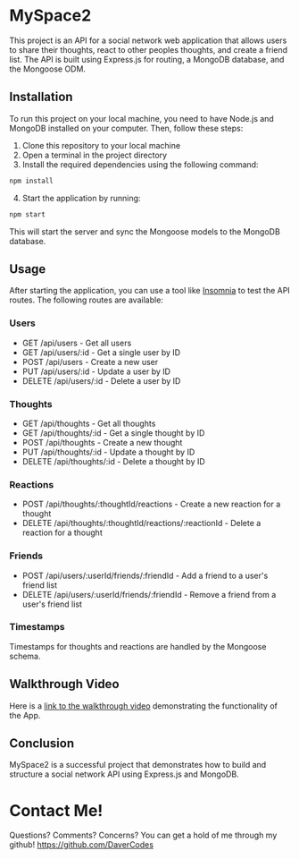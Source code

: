 # MySpace2

This project is an API for a social network web application that allows users to share their thoughts, react to other peoples thoughts, and create a friend list. The API is built using Express.js for routing, a MongoDB database, and the Mongoose ODM. 

## Installation

To run this project on your local machine, you need to have Node.js and MongoDB installed on your computer. Then, follow these steps:

1. Clone this repository to your local machine
2. Open a terminal in the project directory
3. Install the required dependencies using the following command:

```bash
npm install
```

4. Start the application by running:

```bash
npm start
```

This will start the server and sync the Mongoose models to the MongoDB database.

## Usage

After starting the application, you can use a tool like [Insomnia](https://insomnia.rest/) to test the API routes. The following routes are available:

### Users

- GET /api/users - Get all users
- GET /api/users/:id - Get a single user by ID
- POST /api/users - Create a new user
- PUT /api/users/:id - Update a user by ID
- DELETE /api/users/:id - Delete a user by ID

### Thoughts

- GET /api/thoughts - Get all thoughts
- GET /api/thoughts/:id - Get a single thought by ID
- POST /api/thoughts - Create a new thought
- PUT /api/thoughts/:id - Update a thought by ID
- DELETE /api/thoughts/:id - Delete a thought by ID

### Reactions

- POST /api/thoughts/:thoughtId/reactions - Create a new reaction for a thought
- DELETE /api/thoughts/:thoughtId/reactions/:reactionId - Delete a reaction for a thought

### Friends

- POST /api/users/:userId/friends/:friendId - Add a friend to a user's friend list
- DELETE /api/users/:userId/friends/:friendId - Remove a friend from a user's friend list

### Timestamps

Timestamps for thoughts and reactions are handled by the Mongoose schema.

## Walkthrough Video

Here is a [link to the walkthrough video](https://drive.google.com/file/d/1tQRXxEoF8jUtDLD87TwDJB8ok0A0gLUb/view?usp=sharing) demonstrating the functionality of the App.

## Conclusion

MySpace2 is a successful project that demonstrates how to build and structure a social network API using Express.js and MongoDB. 

# Contact Me!
Questions? Comments? Concerns? You can get a hold of me through my github! https://github.com/DaverCodes
